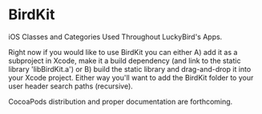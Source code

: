 BirdKit
=======

iOS Classes and Categories Used Throughout LuckyBird's Apps.

Right now if you would like to use BirdKit you can either A) add it as a subproject in Xcode, make it a build dependency (and link to the static library 'libBirdKit.a') or B) build the static library and drag-and-drop it into your Xcode project. Either way you'll want to add the BirdKit folder to your user header search paths (recursive).

CocoaPods distribution and proper documentation are forthcoming.
